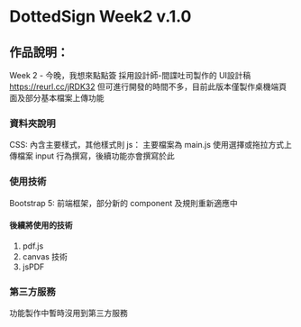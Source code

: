 # DottedSign Week2 v.1.0
## 作品說明：
Week 2 - 今晚，我想來點點簽
採用設計師-間諜吐司製作的 UI設計稿 https://reurl.cc/jRDK32
但可進行開發的時間不多，目前此版本僅製作桌機端頁面及部分基本檔案上傳功能

### 資料夾說明
CSS: 內含主要樣式，其他樣式則
js： 主要檔案為 main.js 使用選擇或拖拉方式上傳檔案 input 行為撰寫，後續功能亦會撰寫於此

### 使用技術
Bootstrap 5: 前端框架，部分新的 component 及規則重新適應中

#### 後續將使用的技術
1. pdf.js
2. canvas 技術
3. jsPDF

### 第三方服務
功能製作中暫時沒用到第三方服務
